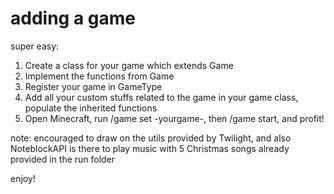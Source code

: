 # adding a game
super easy:
1. Create a class for your game which extends Game
2. Implement the functions from Game
3. Register your game in GameType
4. Add all your custom stuffs related to the game in your game class, populate the inherited functions
5. Open Minecraft, run /game set -yourgame-, then /game start, and profit!

note: encouraged to draw on the utils provided by Twilight, and also NoteblockAPI is there to play music with 5 Christmas songs already provided in the run folder

enjoy!